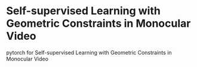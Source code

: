 # Self-supervised Learning with Geometric Constraints in Monocular Video
 pytorch for Self-supervised Learning with Geometric Constraints in Monocular Video
